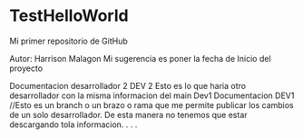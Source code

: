 # TestHelloWorld
Mi primer repositorio de GitHub

Autor: Harrison Malagon
Mi sugerencia es poner la fecha de Inicio del proyecto


Documentacion desarrollador 2 DEV 2
Esto es lo que haria otro desarrollador con la misma informacion del main
Dev1
Documentacion DEV1 
//Esto es un branch o un brazo o rama que me permite publicar los cambios de un solo desarrollador.
De esta manera no tenemos que estar descargando tola informacion.
.
.
.
